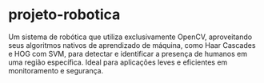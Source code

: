 # projeto-robotica
Um sistema de robótica que utiliza exclusivamente OpenCV, aproveitando seus algoritmos nativos de aprendizado de máquina, como Haar Cascades e HOG com SVM, para detectar e identificar a presença de humanos em uma região específica. Ideal para aplicações leves e eficientes em monitoramento e segurança.
